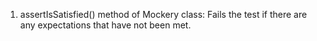 1. assertIsSatisfied() method of Mockery class:
    Fails the test if there are any expectations that have not been met.